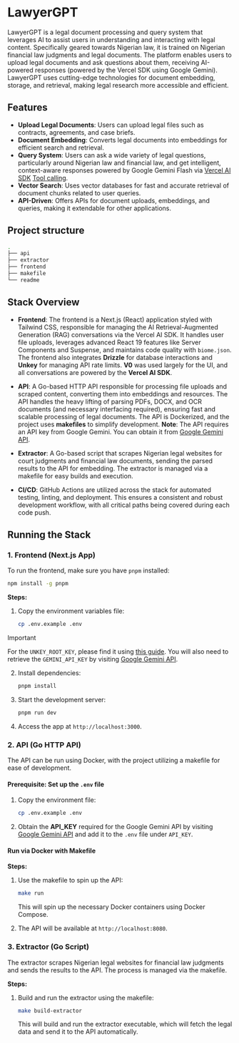 # LawyerGPT

LawyerGPT is a legal document processing and query system that leverages AI to assist users in understanding and interacting with legal content. Specifically geared towards Nigerian law, it is trained on Nigerian financial law judgments and legal documents. The platform enables users to upload legal documents and ask questions about them, receiving AI-powered responses (powered by the Vercel SDK using Google Gemini). LawyerGPT uses cutting-edge technologies for document embedding, storage, and retrieval, making legal research more accessible and efficient.

## Features

- **Upload Legal Documents**: Users can upload legal files such as contracts, agreements, and case briefs.
- **Document Embedding**: Converts legal documents into embeddings for efficient search and retrieval.
- **Query System**: Users can ask a wide variety of legal questions, particularly around Nigerian law and financial law, and get intelligent, context-aware responses powered by Google Gemini Flash via [Vercel AI SDK](https://sdk.vercel.ai/docs/introduction) [Tool calling](https://sdk.vercel.ai/docs/ai-sdk-core/tools-and-tool-calling).
- **Vector Search**: Uses vector databases for fast and accurate retrieval of document chunks related to user queries.
- **API-Driven**: Offers APIs for document uploads, embeddings, and queries, making it extendable for other applications.

## Project structure

```bash
.
├── api
├── extractor
├── frontend
├── makefile
└── readme
```

## Stack Overview

- **Frontend**: The frontend is a Next.js (React) application styled with Tailwind CSS, responsible for managing the AI Retrieval-Augmented Generation (RAG) conversations via the Vercel AI SDK. It handles user file uploads, leverages advanced React 19 features like Server Components and Suspense, and maintains code quality with `biome.json`. The frontend also integrates **Drizzle** for database interactions and **Unkey** for managing API rate limits. **V0** was used largely for the UI, and all conversations are powered by the **Vercel AI SDK**.

- **API**: A Go-based HTTP API responsible for processing file uploads and scraped content, converting them into embeddings and resources. The API handles the heavy lifting of parsing PDFs, DOCX, and OCR documents (and necessary interfacing required), ensuring fast and scalable processing of legal documents. The API is Dockerized, and the project uses **makefiles** to simplify development. **Note**: The API requires an API key from Google Gemini. You can obtain it from [Google Gemini API](https://ai.google.dev/gemini-api/docs/api-key).

- **Extractor**: A Go-based script that scrapes Nigerian legal websites for court judgments and financial law documents, sending the parsed results to the API for embedding. The extractor is managed via a makefile for easy builds and execution.

- **CI/CD**: GitHub Actions are utilized across the stack for automated testing, linting, and deployment. This ensures a consistent and robust development workflow, with all critical paths being covered during each code push.

## Running the Stack

### 1. **Frontend (Next.js App)**

To run the frontend, make sure you have `pnpm` installed:

```bash
npm install -g pnpm
```

**Steps:**

1. Copy the environment variables file:

   ```bash
   cp .env.example .env
   ```

> [!IMPORTANT]
> For the `UNKEY_ROOT_KEY`, please find
> it using [this guide](https://www.unkey.com/docs/ratelimiting/introduction).
> You will also need to retrieve the `GEMINI_API_KEY` by visiting [Google Gemini API](https://ai.google.dev/gemini-api/docs/api-key).

2. Install dependencies:

   ```bash
   pnpm install
   ```

3. Start the development server:

   ```bash
   pnpm run dev
   ```

4. Access the app at `http://localhost:3000`.

### 2. **API (Go HTTP API)**

The API can be run using Docker, with the project utilizing a makefile for ease of development.

#### Prerequisite: **Set up the `.env` file**

1. Copy the environment file:

   ```bash
   cp .env.example .env
   ```

2. Obtain the **API_KEY** required for the Google Gemini API by visiting [Google Gemini API](https://ai.google.dev/gemini-api/docs/api-key) and add it to the `.env` file under `API_KEY`.

#### Run via Docker with Makefile

**Steps:**

1. Use the makefile to spin up the API:

   ```bash
   make run
   ```

   This will spin up the necessary Docker containers using Docker Compose.

2. The API will be available at `http://localhost:8080`.

### 3. **Extractor (Go Script)**

The extractor scrapes Nigerian legal websites for financial law judgments and sends the results to the API. The process is managed via the makefile.

**Steps:**

1. Build and run the extractor using the makefile:

   ```bash
   make build-extractor
   ```

   This will build and run the extractor executable, which will fetch the legal data and send it to the API automatically.
